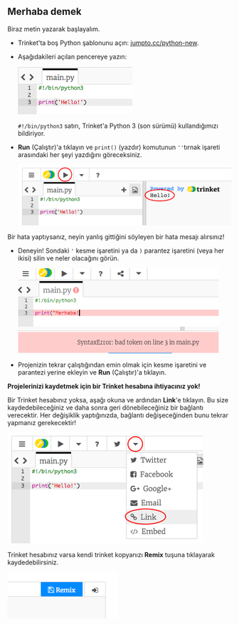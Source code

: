 ## Merhaba demek

Biraz metin yazarak başlayalım.

+ Trinket'ta boş Python şablonunu açın: <a href="http://jumpto.cc/python-new" target="_blank">jumpto.cc/python-new</a>.

+ Aşağıdakileri açılan pencereye yazın:
    
    ![ekran görüntüsü](images/me-hi.png)
    
    `#!/bin/python3` satırı, Trinket'a Python 3 (son sürümü) kullandığımızı bildiriyor.

+ **Run** (Çalıştır)'a tıklayın ve `print()` (yazdır) komutunun `''`tırnak işareti arasındaki her şeyi yazdığını göreceksiniz.
    
    ![ekran görüntüsü](images/me-hi-test.png)

Bir hata yaptıysanız, neyin yanlış gittiğini söyleyen bir hata mesajı alırsınız!

+ Deneyin! Sondaki `'` kesme işaretini ya da `)` parantez işaretini (veya her ikisi) silin ve neler olacağını görün.
    
    ![ekran görüntüsü](images/me-syntax.png)

+ Projenizin tekrar çalıştığından emin olmak için kesme işaretini ve parantezi yerine ekleyin ve **Run** (Çalıştır)'a tıklayın.

**Projelerinizi kaydetmek için bir Trinket hesabına ihtiyacınız yok!**

Bir Trinket hesabınız yoksa, aşağı okuna ve ardından **Link**'e tıklayın. Bu size kaydedebileceğiniz ve daha sonra geri dönebileceğiniz bir bağlantı verecektir. Her değişiklik yaptığınızda, bağlantı değişeceğinden bunu tekrar yapmanız gerekecektir!

![ekran görüntüsü](images/me-link.png)

Trinket hesabınız varsa kendi trinket kopyanızı **Remix** tuşuna tıklayarak kaydedebilirsiniz.

![ekran görüntüsü](images/me-remix.png)